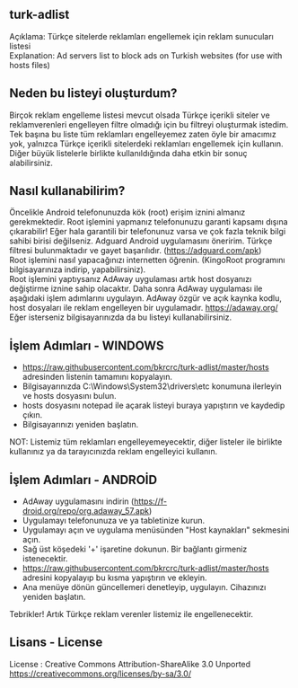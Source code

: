 ## turk-adlist
Açıklama:       Türkçe sitelerde reklamları engellemek için reklam sunucuları listesi  
Explanation:    Ad servers list to block ads on Turkish websites (for use with hosts files)

## Neden bu listeyi oluşturdum?
Birçok reklam engelleme listesi mevcut olsada Türkçe içerikli siteler ve reklamverenleri engelleyen filtre olmadığı için bu filtreyi oluşturmak istedim. Tek başına bu liste tüm reklamları engelleyemez zaten öyle bir amacımız yok, yalnızca Türkçe içerikli sitelerdeki reklamları engellemek için kullanın. Diğer büyük listelerle birlikte kullanıldığında daha etkin bir sonuç alabilirsiniz.

## Nasıl kullanabilirim?
Öncelikle Android telefonunuzda kök (root) erişim iznini almanız gerekmektedir.
Root işlemini yapmanız telefonunuzu garanti kapsamı dışına çıkarabilir! Eğer hala garantili bir telefonunuz varsa ve çok fazla teknik bilgi sahibi birisi değilseniz. Adguard Android uygulamasını öneririm. Türkçe filtresi bulunmaktadır ve gayet başarılıdır. (https://adguard.com/apk)  
Root işlemini nasıl yapacağınızı internetten öğrenin. (KingoRoot programını bilgisayarınıza indirip, yapabilirsiniz).  
Root işlemini yaptıysanız AdAway uygulaması artık host dosyanızı değiştirme iznine sahip olacaktır. 
Daha sonra AdAway uygulaması ile aşağıdaki işlem adımlarını uygulayın. AdAway özgür ve açık kaynka kodlu, host dosyaları ile reklam engelleyen bir uygulamadır. https://adaway.org/  
Eğer isterseniz bilgisayarınızda da bu listeyi kullanabilirsiniz.

## İşlem Adımları - WINDOWS
- https://raw.githubusercontent.com/bkrcrc/turk-adlist/master/hosts adresinden listenin tamamını kopyalayın.
- Bilgisayarınızda C:\Windows\System32\drivers\etc konumuna ilerleyin ve hosts dosyasını bulun.
- hosts dosyasını notepad ile açarak listeyi buraya yapıştırın ve kaydedip çıkın.
- Bilgisayarınızı yeniden başlatın.

NOT: Listemiz tüm reklamları engelleyemeyecektir, diğer listeler ile birlikte kullanınız ya da tarayıcınızda reklam engelleyici kullanın.

## İşlem Adımları - ANDROİD
- AdAway uygulamasını indirin (https://f-droid.org/repo/org.adaway_57.apk)
- Uygulamayı telefonunuza ve ya tabletinize kurun.
- Uygulamayı açın ve uygulama menüsünden "Host kaynakları" sekmesini açın.
- Sağ üst köşedeki '+' işaretine dokunun. Bir bağlantı girmeniz istenecektir.
- https://raw.githubusercontent.com/bkrcrc/turk-adlist/master/hosts adresini kopyalayıp bu kısma yapıştırın ve ekleyin.
- Ana menüye dönün güncellemeri denetleyip, uygulayın. Cihazınızı yeniden başlatın.

Tebrikler! Artık Türkçe reklam verenler listemiz ile engellenecektir. 

## Lisans - License
License          : Creative Commons Attribution-ShareAlike 3.0 Unported  
https://creativecommons.org/licenses/by-sa/3.0/
